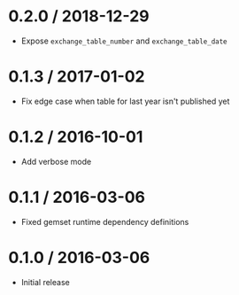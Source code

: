 # 0.2.0 / 2018-12-29

* Expose `exchange_table_number` and `exchange_table_date`

# 0.1.3 / 2017-01-02

* Fix edge case when table for last year isn't published yet

# 0.1.2 / 2016-10-01

* Add verbose mode

# 0.1.1 / 2016-03-06 

* Fixed gemset runtime dependency definitions

# 0.1.0 / 2016-03-06

* Initial release
